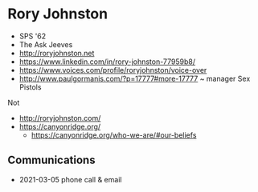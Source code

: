 # Rory Johnston

* SPS '62
* The Ask Jeeves
* http://roryjohnston.net
* https://www.linkedin.com/in/rory-johnston-77959b8/
* https://www.voices.com/profile/roryjohnston/voice-over
* http://www.paulgormanis.com/?p=17777#more-17777 ~ manager Sex Pistols

Not

* http://roryjohnston.com/
* https://canyonridge.org/
	* https://canyonridge.org/who-we-are/#our-beliefs

## Communications

* 2021-03-05 phone call & email